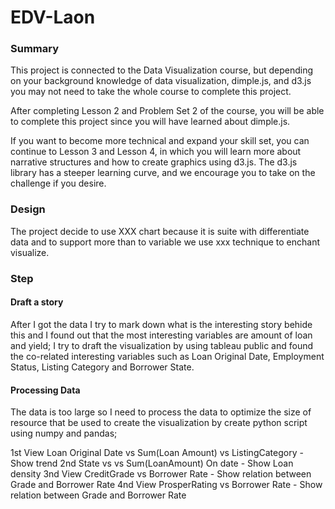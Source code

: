 # EDV-Laon

### Summary

This project is connected to the Data Visualization course, 
but depending on your background knowledge of data visualization, 
dimple.js, and d3.js you may not need to take the whole course to complete this project.

After completing Lesson 2 and Problem Set 2 of the course, 
you will be able to complete this project since you will have learned about dimple.js.

If you want to become more technical and expand your skill set, 
you can continue to Lesson 3 and Lesson 4, in which you will learn more 
about narrative structures and how to create graphics using d3.js. 
The d3.js library has a steeper learning curve, and we encourage you to take on the challenge if you desire.


### Design

The project decide to use XXX chart because it is suite with differentiate data 
and to support more than to variable we use xxx technique to enchant visualize.
 

### Step

#### Draft a story
After I got the data I try to mark down what is the interesting story behide this 
and I found out that the most interesting variables are 
amount of loan and yield; I try to draft the visualization by using tableau public and found the co-related interesting variables such as
Loan Original Date, Employment Status, Listing Category and Borrower State.

#### Processing Data

The data is too large so I need to process the data to optimize the size of resource that 
be used to create the visualization by create python script using numpy and pandas; 

1st View Loan Original Date vs Sum(Loan Amount) vs ListingCategory - Show trend
2nd State vs vs Sum(LoanAmount) On date - Show Loan density
3nd View CreditGrade vs Borrower Rate - Show relation between Grade and Borrower Rate
4nd View ProsperRating vs Borrower Rate - Show relation between Grade and Borrower Rate


